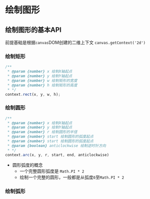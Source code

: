 # 绘制图形

## 绘制图形的基本API

前提基础是根据`canvas`DOM创建的二维上下文 `canvas.getContext('2d')`

### 绘制矩形

```js
/**
 * @param {number} x 绘制X轴起点
 * @param {number} y 绘制Y轴起点
 * @param {number} w 绘制矩形的宽度
 * @param {number} h 绘制矩形的高度
 * */
context.rect(x, y, w, h);
```

### 绘制圆形

```js
/**
 * @param {number} x 绘制X轴起点
 * @param {number} y 绘制Y轴起点
 * @param {number} r 绘制圆形的半径
 * @param {number} start 绘制圆形的弧度起点
 * @param {number} start 绘制圆形的弧度起点
 * @param {boolean} anticlockwise 绘制逆时针方向
 * */
context.arc(x, y, r, start, end, anticlockwise)
```

- 圆形弧度的概念
  - 一个完整圆形弧度是 `Math.PI * 2`
  - 绘制一个完整的圆形，一般都是从弧度`0`至`Math.PI * 2`

### 绘制弧形

